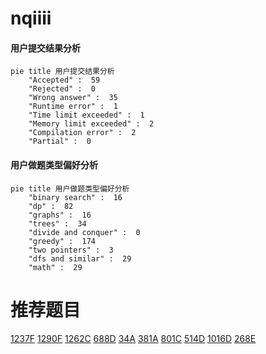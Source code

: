 # nqiiii

<!-- tabs:start -->



#### **用户提交结果分析**

```mermaid
pie title 用户提交结果分析
    "Accepted" :  59
    "Rejected" :  0
    "Wrong answer" :  35
    "Runtime error" :  1
    "Time limit exceeded" :  1
    "Memory limit exceeded" :  2
    "Compilation error" :  2
    "Partial" :  0
```

#### **用户做题类型偏好分析**

```mermaid
pie title 用户做题类型偏好分析
    "binary search" :  16
    "dp" :  82
    "graphs" :  16
    "trees" :  34
    "divide and conquer" :  0
    "greedy" :  174
    "two pointers" :  3
    "dfs and similar" :  29
    "math" :  29
```



<!-- tabs:end -->
# 推荐题目
[1237F](https://codeforces.com/contest/1237/problem/F)
[1290F](https://codeforces.com/contest/1290/problem/F)
[1262C](https://codeforces.com/contest/1262/problem/C)
[688D](https://codeforces.com/contest/688/problem/D)
[34A](https://codeforces.com/contest/34/problem/A)
[381A](https://codeforces.com/contest/381/problem/A)
[801C](https://codeforces.com/contest/801/problem/C)
[514D](https://codeforces.com/contest/514/problem/D)
[1016D](https://codeforces.com/contest/1016/problem/D)
[268E](https://codeforces.com/contest/268/problem/E)
